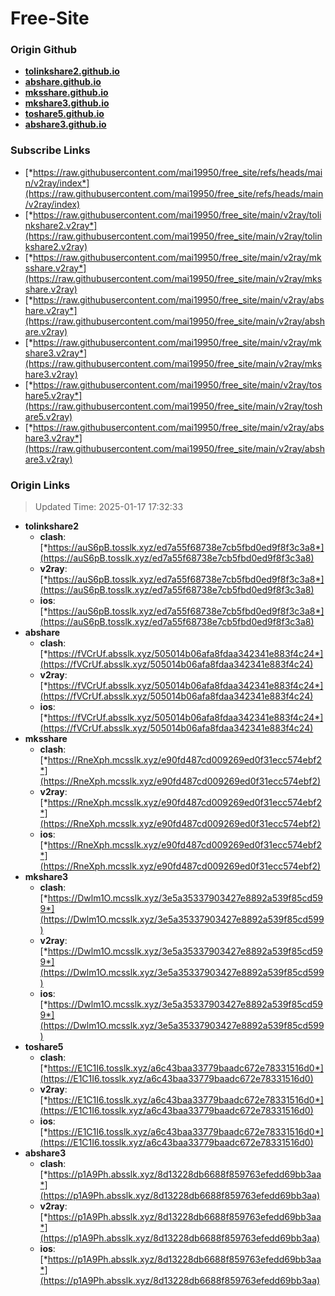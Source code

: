 # Free-Site

### Origin Github

- [**tolinkshare2.github.io**](https://github.com/tolinkshare2/tolinkshare2.github.io)
- [**abshare.github.io**](https://github.com/abshare/abshare.github.io)
- [**mksshare.github.io**](https://github.com/mksshare/mksshare.github.io)
- [**mkshare3.github.io**](https://github.com/mkshare3/mkshare3.github.io)
- [**toshare5.github.io**](https://github.com/toshare5/toshare5.github.io)
- [**abshare3.github.io**](https://github.com/abshare3/abshare3.github.io)

### Subscribe Links

- [*https://raw.githubusercontent.com/mai19950/free_site/refs/heads/main/v2ray/index*](https://raw.githubusercontent.com/mai19950/free_site/refs/heads/main/v2ray/index)
- [*https://raw.githubusercontent.com/mai19950/free_site/main/v2ray/tolinkshare2.v2ray*](https://raw.githubusercontent.com/mai19950/free_site/main/v2ray/tolinkshare2.v2ray)
- [*https://raw.githubusercontent.com/mai19950/free_site/main/v2ray/mksshare.v2ray*](https://raw.githubusercontent.com/mai19950/free_site/main/v2ray/mksshare.v2ray)
- [*https://raw.githubusercontent.com/mai19950/free_site/main/v2ray/abshare.v2ray*](https://raw.githubusercontent.com/mai19950/free_site/main/v2ray/abshare.v2ray)
- [*https://raw.githubusercontent.com/mai19950/free_site/main/v2ray/mkshare3.v2ray*](https://raw.githubusercontent.com/mai19950/free_site/main/v2ray/mkshare3.v2ray)
- [*https://raw.githubusercontent.com/mai19950/free_site/main/v2ray/toshare5.v2ray*](https://raw.githubusercontent.com/mai19950/free_site/main/v2ray/toshare5.v2ray)
- [*https://raw.githubusercontent.com/mai19950/free_site/main/v2ray/abshare3.v2ray*](https://raw.githubusercontent.com/mai19950/free_site/main/v2ray/abshare3.v2ray)

### Origin Links

> Updated Time: 2025-01-17 17:32:33

- **tolinkshare2**
  - **clash**: [*https://auS6pB.tosslk.xyz/ed7a55f68738e7cb5fbd0ed9f8f3c3a8*](https://auS6pB.tosslk.xyz/ed7a55f68738e7cb5fbd0ed9f8f3c3a8)
  - **v2ray**: [*https://auS6pB.tosslk.xyz/ed7a55f68738e7cb5fbd0ed9f8f3c3a8*](https://auS6pB.tosslk.xyz/ed7a55f68738e7cb5fbd0ed9f8f3c3a8)
  - **ios**: [*https://auS6pB.tosslk.xyz/ed7a55f68738e7cb5fbd0ed9f8f3c3a8*](https://auS6pB.tosslk.xyz/ed7a55f68738e7cb5fbd0ed9f8f3c3a8)
- **abshare**
  - **clash**: [*https://fVCrUf.absslk.xyz/505014b06afa8fdaa342341e883f4c24*](https://fVCrUf.absslk.xyz/505014b06afa8fdaa342341e883f4c24)
  - **v2ray**: [*https://fVCrUf.absslk.xyz/505014b06afa8fdaa342341e883f4c24*](https://fVCrUf.absslk.xyz/505014b06afa8fdaa342341e883f4c24)
  - **ios**: [*https://fVCrUf.absslk.xyz/505014b06afa8fdaa342341e883f4c24*](https://fVCrUf.absslk.xyz/505014b06afa8fdaa342341e883f4c24)
- **mksshare**
  - **clash**: [*https://RneXph.mcsslk.xyz/e90fd487cd009269ed0f31ecc574ebf2*](https://RneXph.mcsslk.xyz/e90fd487cd009269ed0f31ecc574ebf2)
  - **v2ray**: [*https://RneXph.mcsslk.xyz/e90fd487cd009269ed0f31ecc574ebf2*](https://RneXph.mcsslk.xyz/e90fd487cd009269ed0f31ecc574ebf2)
  - **ios**: [*https://RneXph.mcsslk.xyz/e90fd487cd009269ed0f31ecc574ebf2*](https://RneXph.mcsslk.xyz/e90fd487cd009269ed0f31ecc574ebf2)
- **mkshare3**
  - **clash**: [*https://Dwlm1O.mcsslk.xyz/3e5a35337903427e8892a539f85cd599*](https://Dwlm1O.mcsslk.xyz/3e5a35337903427e8892a539f85cd599)
  - **v2ray**: [*https://Dwlm1O.mcsslk.xyz/3e5a35337903427e8892a539f85cd599*](https://Dwlm1O.mcsslk.xyz/3e5a35337903427e8892a539f85cd599)
  - **ios**: [*https://Dwlm1O.mcsslk.xyz/3e5a35337903427e8892a539f85cd599*](https://Dwlm1O.mcsslk.xyz/3e5a35337903427e8892a539f85cd599)
- **toshare5**
  - **clash**: [*https://E1C1I6.tosslk.xyz/a6c43baa33779baadc672e78331516d0*](https://E1C1I6.tosslk.xyz/a6c43baa33779baadc672e78331516d0)
  - **v2ray**: [*https://E1C1I6.tosslk.xyz/a6c43baa33779baadc672e78331516d0*](https://E1C1I6.tosslk.xyz/a6c43baa33779baadc672e78331516d0)
  - **ios**: [*https://E1C1I6.tosslk.xyz/a6c43baa33779baadc672e78331516d0*](https://E1C1I6.tosslk.xyz/a6c43baa33779baadc672e78331516d0)
- **abshare3**
  - **clash**: [*https://p1A9Ph.absslk.xyz/8d13228db6688f859763efedd69bb3aa*](https://p1A9Ph.absslk.xyz/8d13228db6688f859763efedd69bb3aa)
  - **v2ray**: [*https://p1A9Ph.absslk.xyz/8d13228db6688f859763efedd69bb3aa*](https://p1A9Ph.absslk.xyz/8d13228db6688f859763efedd69bb3aa)
  - **ios**: [*https://p1A9Ph.absslk.xyz/8d13228db6688f859763efedd69bb3aa*](https://p1A9Ph.absslk.xyz/8d13228db6688f859763efedd69bb3aa)
